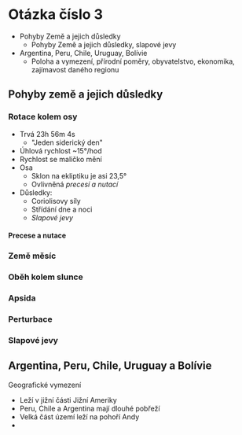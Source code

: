 # Otázka číslo 3
- Pohyby Země a jejich důsledky
	- Pohyby Země a jejich důsledky, slapové jevy
- Argentina, Peru, Chile, Uruguay, Bolívie
	- Poloha a vymezení, přírodní poměry, obyvatelstvo, ekonomika, zajímavost daného regionu

## Pohyby země a jejich důsledky

### Rotace kolem osy
- Trvá 23h 56m 4s
	- "Jeden siderický den"
- Úhlová rychlost ~15°/hod
- Rychlost se maličko mění
- Osa
	- Sklon na ekliptiku je asi 23,5°
	- Ovlivněná *precesí a nutací*
- Důsledky:
	- Coriolisovy síly
	- Střídání dne a noci
	- *Slapové jevy*
#### Precese a nutace

### Země měsíc
### Oběh kolem slunce
### Apsida
### Perturbace
### Slapové jevy

## Argentina, Peru, Chile, Uruguay a Bolívie
Geografické vymezení
- Leží v jižní části Jižní Ameriky
- Peru, Chile a Argentina mají dlouhé pobřeží
- Velká část území leží na pohoří Andy
- 